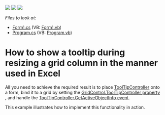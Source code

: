 <!-- default badges list -->
![](https://img.shields.io/endpoint?url=https://codecentral.devexpress.com/api/v1/VersionRange/128631575/13.1.4%2B)
[![](https://img.shields.io/badge/Open_in_DevExpress_Support_Center-FF7200?style=flat-square&logo=DevExpress&logoColor=white)](https://supportcenter.devexpress.com/ticket/details/E2697)
[![](https://img.shields.io/badge/📖_How_to_use_DevExpress_Examples-e9f6fc?style=flat-square)](https://docs.devexpress.com/GeneralInformation/403183)
<!-- default badges end -->
<!-- default file list -->
*Files to look at*:

* [Form1.cs](./CS/WindowsApplication3/Form1.cs) (VB: [Form1.vb](./VB/WindowsApplication3/Form1.vb))
* [Program.cs](./CS/WindowsApplication3/Program.cs) (VB: [Program.vb](./VB/WindowsApplication3/Program.vb))
<!-- default file list end -->
# How to show a tooltip during resizing a grid column in the manner used in Excel  


<p>All you need to achieve the required result is to place  <a href="http://documentation.devexpress.com/#WindowsForms/clsDevExpressUtilsToolTipControllertopic"><u>ToolTipController</u></a> onto a form, bind it to a grid by setting the <a href="http://documentation.devexpress.com/#WindowsForms/DevExpressXtraEditorsContainerEditorContainer_ToolTipControllertopic"><u>GridControl.ToolTipController property</u></a> , and handle the <a href="http://documentation.devexpress.com/#WindowsForms/DevExpressUtilsToolTipController_GetActiveObjectInfotopic"><u>ToolTipController.GetActiveObjectInfo event</u></a>.</p><p>This example illustrates how to implement this functionality in action. </p>

<br/>


